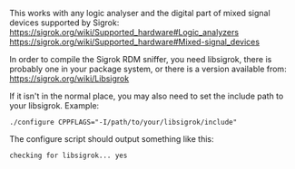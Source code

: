 This works with any logic analyser and the digital part of mixed signal devices
supported by Sigrok:
https://sigrok.org/wiki/Supported_hardware#Logic_analyzers
https://sigrok.org/wiki/Supported_hardware#Mixed-signal_devices

In order to compile the Sigrok RDM sniffer, you need libsigrok, there is
probably one in your package system, or there is a version available from:
https://sigrok.org/wiki/Libsigrok

If it isn't in the normal place, you may also need to set the include path to
your libsigrok. Example:

```
./configure CPPFLAGS="-I/path/to/your/libsigrok/include"
```

The configure script should output something like this:

```
checking for libsigrok... yes
```
